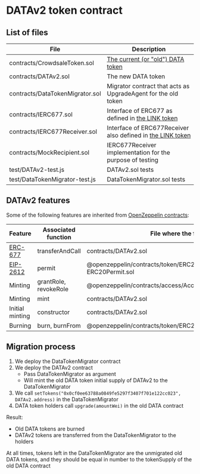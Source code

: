 # DATAv2 token contract

## List of files

| File                           | Description |
|--------------------------------|-------------|
|contracts/CrowdsaleToken.sol    | [The current (or "old") DATA token](https://etherscan.io/address/0x0cf0ee63788a0849fe5297f3407f701e122cc023#readContract) |
|contracts/DATAv2.sol            | The new DATA token |
|contracts/DataTokenMigrator.sol | Migrator contract that acts as UpgradeAgent for the old token |
|contracts/IERC677.sol           | Interface of ERC677 as defined in [the LINK token](https://etherscan.io/address/0x514910771af9ca656af840dff83e8264ecf986ca#code) |
|contracts/IERC677Receiver.sol   | Interface of ERC677Receiver also defined in [the LINK token](https://etherscan.io/address/0x514910771af9ca656af840dff83e8264ecf986ca#code) |
|contracts/MockRecipient.sol     | IERC677Receiver implementation for the purpose of testing |
|test/DATAv2-test.js             | DATAv2.sol tests |
|test/DataTokenMigrator-test.js  | DataTokenMigrator.sol tests |

## DATAv2 features

Some of the following features are inherited from [OpenZeppelin contracts](https://github.com/OpenZeppelin/openzeppelin-contracts/tree/v4.0.0/contracts):

| Feature                                                   | Associated function   | File where the function is                                            |
|-----------------------------------------------------------|-----------------------|-----------------------------------------------------------------------|
| [ERC-677](https://github.com/ethereum/EIPs/issues/677)    | transferAndCall       | contracts/DATAv2.sol                                                  |
| [EIP-2612](https://eips.ethereum.org/EIPS/eip-2612)       | permit                | @openzeppelin/contracts/token/ERC20/extensions/draft-ERC20Permit.sol  |
| Minting           | grantRole, revokeRole | @openzeppelin/contracts/access/AccessControl.sol                  |
| Minting           | mint                  | contracts/DATAv2.sol                                              |
| Initial minting   | constructor           | contracts/DATAv2.sol                                              |
| Burning           | burn, burnFrom        | @openzeppelin/contracts/token/ERC20/extensions/ERC20Burnable.sol  |

## Migration process

1. We deploy the DataTokenMigrator contract
1. We deploy the DATAv2 contract
    - Pass DataTokenMigrator as argument
    - Will mint the old DATA token initial supply of DATAv2 to the DataTokenMigrator
1. We call `setTokens("0x0cf0ee63788a0849fe5297f3407f701e122cc023", DATAv2.address)` in the DataTokenMigrator
1. DATA token holders call `upgrade(amountWei)` in the old DATA contract

Result:
* Old DATA tokens are burned
* DATAv2 tokens are transferred from the DataTokenMigrator to the holders

At all times, tokens left in the DataTokenMigrator are the unmigrated old DATA tokens, and they should be equal in number to the tokenSupply of the old DATA contract
